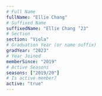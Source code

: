 ```yaml
---
# Full Name
fullName: "Ellie Chang"
# Suffixed Name
suffixedName: "Ellie Chang ’23"
# Section
section: "Viola"
# Graduation Year (or name suffix)
gradYear: "2023"
# Year Joined
memberSince: "2019"
# Active Seasons
seasons: ["2019/20"]
# Is active member?
active: "true"
---
```


